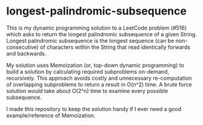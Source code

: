 # longest-palindromic-subsequence

This is my dynamic programming solution to a LeetCode problem (#516) which asks to return the longest palindromic subsequence of a given String.
Longest palindromic subsequence is the longest sequence (can be non-consecutive) of characters within the String that read identically forwards and backwards.

My solution uses Memoization (or, top-down dynamic programming) to build a solution by calculating required subproblems on-demand, recursively. This approach avoids costly and unnecessary re-computation of overlapping subproblems to return a result in O(n^2) time. A brute force solution would take about O(2^n) time to examine every possible subsequence.

I made this repository to keep the solution handy if I ever need a good example/reference of Memoization.

